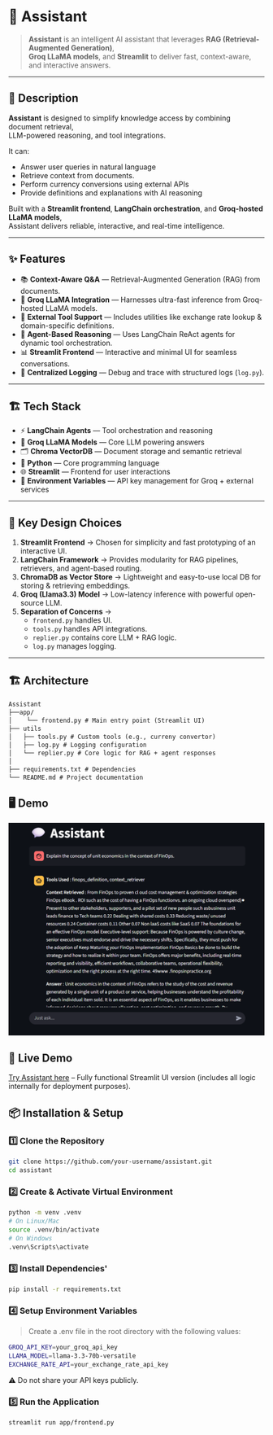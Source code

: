 # 🤖 Assistant

> **Assistant** is an intelligent AI assistant that leverages **RAG (Retrieval-Augmented Generation)**,  
> **Groq LLaMA models**, and **Streamlit** to deliver fast, context-aware, and interactive answers.

---

## 📝 Description
**Assistant** is designed to simplify knowledge access by combining document retrieval,  
LLM-powered reasoning, and tool integrations.  

It can:  
- Answer user queries in natural language  
- Retrieve context from documents.
- Perform currency conversions using external APIs  
- Provide definitions and explanations with AI reasoning  

Built with a **Streamlit frontend**, **LangChain orchestration**, and **Groq-hosted LLaMA models**,  
Assistant delivers reliable, interactive, and real-time intelligence.

---

## ✨ Features
- 📚 **Context-Aware Q&A** — Retrieval-Augmented Generation (RAG) from documents.  
- 🤖 **Groq LLaMA Integration** — Harnesses ultra-fast inference from Groq-hosted LLaMA models.  
- 🔌 **External Tool Support** — Includes utilities like exchange rate lookup & domain-specific definitions.  
- 🧠 **Agent-Based Reasoning** — Uses LangChain ReAct agents for dynamic tool orchestration.  
- 📊 **Streamlit Frontend** — Interactive and minimal UI for seamless conversations.  
- 📝 **Centralized Logging** — Debug and trace with structured logs (`log.py`).  

---

## 🏗️ Tech Stack
- ⚡ **LangChain Agents** — Tool orchestration and reasoning  
- 🧠 **Groq LLaMA Models** — Core LLM powering answers  
- 🗂️ **Chroma VectorDB** — Document storage and semantic retrieval  
- 🐍 **Python** — Core programming language  
- 🌐 **Streamlit** — Frontend for user interactions  
- 🔑 **Environment Variables** — API key management for Groq + external services  

---
## 🔑 Key Design Choices  

1. **Streamlit Frontend** → Chosen for simplicity and fast prototyping of an interactive UI.  
2. **LangChain Framework** → Provides modularity for RAG pipelines, retrievers, and agent-based routing.  
3. **ChromaDB as Vector Store** → Lightweight and easy-to-use local DB for storing & retrieving embeddings.  
4. **Groq (Llama3.3) Model** → Low-latency inference with powerful open-source LLM.  
5. **Separation of Concerns** →  
   - `frontend.py` handles UI.  
   - `tools.py` handles API integrations.  
   - `replier.py` contains core LLM + RAG logic.  
   - `log.py` manages logging.

---

## 🏗️ Architecture
```plaintext
Assistant
├──app/
│    └── frontend.py # Main entry point (Streamlit UI)
├── utils
│   ├── tools.py # Custom tools (e.g., curreny convertor)
│   ├── log.py # Logging configuration
│   └── replier.py # Core logic for RAG + agent responses
│       
├── requirements.txt # Dependencies
└── README.md # Project documentation
```

## 🖥️ Demo
![App Screenshot](assets/homepage.png)

## 🚀 Live Demo
[Try Assistant here](https://assistant-finops.streamlit.app/) – Fully functional Streamlit UI version (includes all logic internally for deployment purposes).

## 📦 Installation & Setup

### 1️⃣ Clone the Repository
```bash
git clone https://github.com/your-username/assistant.git
cd assistant
```
### 2️⃣ Create & Activate Virtual Environment
```bash
python -m venv .venv
# On Linux/Mac
source .venv/bin/activate
# On Windows
.venv\Scripts\activate
```
### 3️⃣ Install Dependencies'
```bash
pip install -r requirements.txt
```
### 4️⃣ Setup Environment Variables
> Create a .env file in the root directory with the following values:
```bash
GROQ_API_KEY=your_groq_api_key
LLAMA_MODEL=llama-3.3-70b-versatile
EXCHANGE_RATE_API=your_exchange_rate_api_key
```
⚠️ Do not share your API keys publicly.

### 5️⃣ Run the Application
```bash
streamlit run app/frontend.py
```
